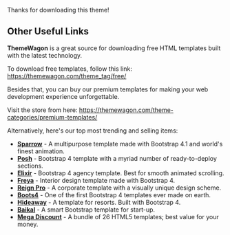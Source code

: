 Thanks for downloading this theme!

## Other Useful Links

**ThemeWagon** is a great source for downloading free HTML templates built with the latest technology.

To download free templates, follow this link: https://themewagon.com/theme_tag/free/

Besides that, you can buy our premium templates for making your web development experience unforgettable.

Visit the store from here: https://themewagon.com/theme-categories/premium-templates/

Alternatively, here's our top most trending and selling items:

* [**Sparrow**](https://themewagon.com/themes/sparrow/) - A multipurpose template made with Bootstrap 4.1 and world's finest animation.
* [**Posh**](https://themewagon.com/themes/posh-html5-bootstrap-4-template/) - Bootstrap 4 template with a myriad number of ready-to-deploy sections. 
* [**Elixir**](https://themewagon.com/themes/elixir-elegant-html5-bootstrap-template-consultancy-agency-website/) - Bootstrap 4 agency template. Best for smooth animated scrolling. 
* [**Freya**](https://themewagon.com/themes/bootstrap-4-premium-interior-design-template-freya/) - Interior design template made with Bootstrap 4. 
* [**Reign Pro**](https://themewagon.com/themes/reign-pro-premium-corporate-agency-html5-template/) - A corporate template with a visually unique design scheme. 
* [**Boots4**](https://themewagon.com/themes/first-ever-bootstrap-4-template/) - One of the first Bootstrap 4 templates ever made on earth. 
* [**Hideaway**](https://themewagon.com/themes/hideaway/) - A template for resorts. Built with Bootstrap 4. 
* [**Baikal**](https://themewagon.com/themes/bootstrap-4-startup-small-business-website-template/) - A smart Bootstrap template for start-up. 
* [**Mega Discount**](https://themewagon.com/themes/mega-discount-bundle/) - A bundle of 26 HTML5 templates; best value for your money. 


















































































































































































































































